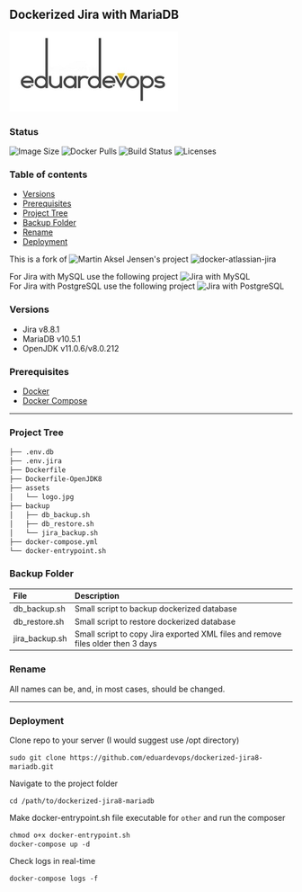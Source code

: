## Dockerized Jira with MariaDB

![Logo](./assets/logo.jpg)

### Status
<img alt="Image Size" src="https://img.shields.io/docker/image-size/eduardevops/jira8-mariadb" style="max-width:100%;"> <img alt="Docker Pulls" src="https://img.shields.io/docker/pulls/eduardevops/jira8-mariadb" style="max-width:100%;"> <img alt="Build Status" src="https://img.shields.io/docker/cloud/build/eduardevops/jira8-mariadb" style="max-width:100%;"> <img alt="Licenses" src="https://img.shields.io/badge/License-GPLv3-blue.svg" style="max-width:100%;">

### Table of contents
* [Versions](#Versions)
* [Prerequisites](#Prerequisites)
* [Project Tree](#Project-Tree)
* [Backup Folder](#Backup-Folder)
* [Rename](#Rename)
* [Deployment](#Deployment)

This is a fork of ![Martin Aksel Jensen's](https://github.com/cptactionhank) project ![docker-atlassian-jira](https://github.com/cptactionhank/docker-atlassian-jira)  <br>

For Jira with MySQL use the following project ![Jira with MySQL](https://github.com/eduardevops/dockerized-jira8-mysql) <br>
For Jira with PostgreSQL use the following project ![Jira with PostgreSQL](https://github.com/eduardevops/dockerized-jira8-postgresql)

### Versions
*	Jira v8.8.1
*	MariaDB v10.5.1
* OpenJDK v11.0.6/v8.0.212

### Prerequisites
*	[Docker](https://www.docker.com/)
*	[Docker Compose](https://docs.docker.com/compose/install/)
------

### Project Tree

```less
├── .env.db
├── .env.jira
├── Dockerfile
├── Dockerfile-OpenJDK8
├── assets
│   └── logo.jpg
├── backup
│   ├── db_backup.sh
│   ├── db_restore.sh
│   └── jira_backup.sh
├── docker-compose.yml
└── docker-entrypoint.sh
```

### Backup Folder
| File                        | Description                                                                           |
| :-------------------------- |:------------------------------------------------------------------------------------- |
| db_backup.sh   | Small script to backup dockerized database                                                         |
| db_restore.sh  | Small script to restore dockerized database                                                        |
| jira_backup.sh | Small script to copy Jira exported XML files and remove files older then 3 days                    |


### Rename
All names can be, and, in most cases, should be changed.

-----

### Deployment
Clone repo to your server (I would suggest use /opt directory)
```less
sudo git clone https://github.com/eduardevops/dockerized-jira8-mariadb.git
```

Navigate to the project folder
```less
cd /path/to/dockerized-jira8-mariadb
```

Make docker-entrypoint.sh file executable for ```other``` and run the composer

```less
chmod o+x docker-entrypoint.sh
docker-compose up -d
```

Check logs in real-time
```less
docker-compose logs -f
```
